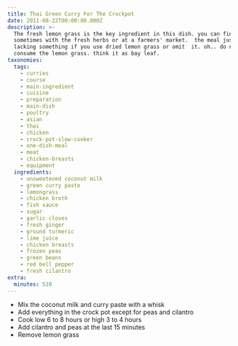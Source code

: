 ```yaml
---
title: Thai Green Curry For The Crockpot
date: 2011-08-22T00:00:00.000Z
description: >-
  The fresh lemon grass is the key ingredient in this dish. you can find it in
  sometimes with the fresh herbs or at a farmers' market.  the meal just is
  lacking something if you use dried lemon grass or omit  it. oh.. do not
  consume the lemon grass. think it as bay leaf.
taxonomies:
  tags:
    - curries
    - course
    - main-ingredient
    - cuisine
    - preparation
    - main-dish
    - poultry
    - asian
    - thai
    - chicken
    - crock-pot-slow-cooker
    - one-dish-meal
    - meat
    - chicken-breasts
    - equipment
  ingredients:
    - unsweetened coconut milk
    - green curry paste
    - lemongrass
    - chicken broth
    - fish sauce
    - sugar
    - garlic cloves
    - fresh ginger
    - ground turmeric
    - lime juice
    - chicken breasts
    - frozen peas
    - green beans
    - red bell pepper
    - fresh cilantro
extra:
  minutes: 510
---
```

 - Mix the coconut milk and curry paste with a whisk
 - Add everything in the crock pot except for peas and cilantro
 - Cook low 6 to 8 hours or high 3 to 4 hours
 - Add cilantro and peas at the last 15 minutes
 - Remove lemon grass
